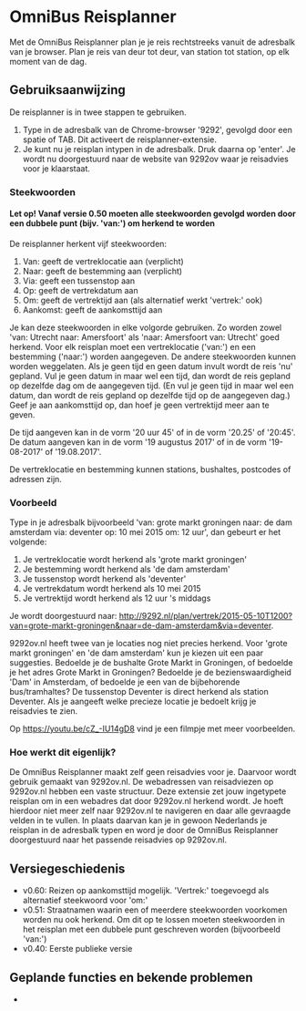 # OmniBus Reisplanner
Met de OmniBus Reisplanner plan je je reis rechtstreeks vanuit de adresbalk van je browser. Plan je reis van deur tot deur, van station tot station, op elk moment van de dag.

## Gebruiksaanwijzing
De reisplanner is in twee stappen te gebruiken. 
1. Type in de adresbalk van de Chrome-browser '9292', gevolgd door een spatie of TAB. Dit activeert de reisplanner-extensie. 
2. Je kunt nu je reisplan intypen in de adresbalk. Druk daarna op 'enter'. Je wordt nu doorgestuurd naar de website van 9292ov waar je reisadvies voor je klaarstaat.

### Steekwoorden
#### Let op! Vanaf versie 0.50 moeten alle steekwoorden gevolgd worden door een dubbele punt (bijv. 'van:') om herkend te worden
De reisplanner herkent vijf steekwoorden: 

1. Van: geeft de vertreklocatie aan (verplicht)
2. Naar: geeft de bestemming aan (verplicht)
3. Via: geeft een tussenstop aan
4. Op: geeft de vertrekdatum aan
5. Om: geeft de vertrektijd aan (als alternatief werkt 'vertrek:' ook)
6. Aankomst: geeft de aankomsttijd aan

Je kan deze steekwoorden in elke volgorde gebruiken. Zo worden zowel 'van: Utrecht naar: Amersfoort' als 'naar: Amersfoort van: Utrecht' goed herkend.
Voor elk reisplan moet een vertreklocatie ('van:') en een bestemming ('naar:') worden aangegeven. De andere steekwoorden kunnen worden weggelaten.
Als je geen tijd en geen datum invult wordt de reis 'nu' gepland. Vul je geen datum in maar wel een tijd, dan wordt de reis gepland op dezelfde
dag om de aangegeven tijd. (En vul je geen tijd in maar wel een datum, dan wordt de reis gepland op dezelfde tijd op de aangegeven dag.) Geef je aan aankomsttijd op,
dan hoef je geen vertrektijd meer aan te geven. 

De tijd aangeven kan in de vorm '20 uur 45' of in de vorm '20.25' of '20:45'. De datum aangeven kan in de vorm '19 augustus 2017' of in de vorm '19-08-2017' of '19.08.2017'.

De vertreklocatie en bestemming kunnen stations, bushaltes, postcodes of adressen zijn.

### Voorbeeld
Type in je adresbalk bijvoorbeeld 'van: grote markt groningen naar: de dam amsterdam via: deventer op: 10 mei 2015 om: 12 uur', dan gebeurt er het volgende:

1. Je vertreklocatie wordt herkend als 'grote markt groningen'
2. Je bestemming wordt herkend als 'de dam amsterdam'
3. Je tussenstop wordt herkend als 'deventer' 
4. Je vertrekdatum wordt herkend als 10 mei 2015
5. Je vertrektijd wordt herkend als 12 uur 's middags

Je wordt doorgestuurd naar: http://9292.nl/plan/vertrek/2015-05-10T1200?van=grote-markt-groningen&naar=de-dam-amsterdam&via=deventer.

9292ov.nl heeft twee van je locaties nog niet precies herkend. Voor 'grote markt groningen' en 'de dam amsterdam' kun je kiezen uit een paar suggesties.
Bedoelde je de bushalte Grote Markt in Groningen, of bedoelde je het adres Grote Markt in Groningen? Bedoelde je de bezienswaardigheid 'Dam' in Amsterdam,
of bedoelde je een van de bijbehorende bus/tramhaltes? De tussenstop Deventer is direct herkend als station Deventer. Als je aangeeft welke precieze locatie
je bedoelt krijg je reisadvies te zien.

Op https://youtu.be/cZ_-IU14gD8 vind je een filmpje met meer voorbeelden.

### Hoe werkt dit eigenlijk?
De OmniBus Reisplanner maakt zelf geen reisadvies voor je. Daarvoor wordt gebruik gemaakt van 9292ov.nl. De webadressen van reisadviezen op 9292ov.nl hebben een vaste structuur.
Deze extensie zet jouw ingetypete reisplan om in een webadres dat door 9292ov.nl herkend wordt. Je hoeft hierdoor niet meer zelf naar 9292ov.nl te navigeren 
en daar alle gevraagde velden in te vullen. In plaats daarvan kan je in gewoon Nederlands je reisplan in de adresbalk typen en word je door de OmniBus Reisplanner 
doorgestuurd naar het passende reisadvies op 9292ov.nl.

## Versiegeschiedenis
- v0.60: Reizen op aankomsttijd mogelijk. 'Vertrek:' toegevoegd als alternatief steekwoord voor 'om:'
- v0.51: Straatnamen waarin een of meerdere steekwoorden voorkomen worden nu ook herkend. Om dit op te lossen moeten steekwoorden in het reisplan met een dubbele punt geschreven worden (bijvoorbeeld 'van:')
- v0.40: Eerste publieke versie

## Geplande functies en bekende problemen
-